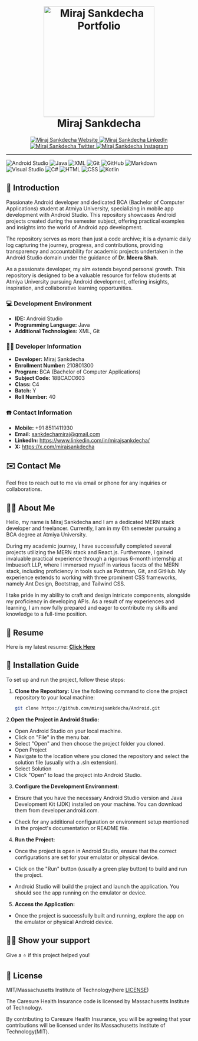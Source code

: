 <h1 align="center">
<a href="https://portfolio-master-sable-seven.vercel.app/" target="_blank">
<img src="https://cdn.neowin.com/news/images/uploaded/2023/04/1681430710_android-studio-logo-hero_itvlb9sxwyxu.jpg" alt="Miraj Sankdecha Portfolio" width="300">
</a>
<br>
Miraj Sankdecha
</h1>

<p align="center">
<a href="https://miraj-sankdecha.vercel.app/" target="_blank">
<img src="https://img.shields.io/badge/Website-DC143C?style=for-the-badge&logo=medium&logoColor=white" alt="Miraj Sankdecha Website" />
</a>
<a href="https://www.linkedin.com/in/mirajsankdecha/" target="_blank">
<img src="https://img.shields.io/badge/LinkedIn-0077B5?style=for-the-badge&logo=linkedin&logoColor=white" alt="Miraj Sankdecha LinkedIn" />
</a>
<a href="https://twitter.com/mirajsankdecha" target="_blank">
<img src="https://img.shields.io/badge/Twitter-1DA1F2?style=for-the-badge&logo=twitter&logoColor=white" alt="Miraj Sankdecha Twitter" />
</a>
<a href="https://www.instagram.com/mirajgajjar731/?igshid=MzNlNGNkZWQ4Mg%3D%3D" target="_blank">
<img src="https://img.shields.io/badge/Instagram-fe4164?style=for-the-badge&logo=instagram&logoColor=white" alt="Miraj Sankdecha Instagram" />
</a> 
</p>

-- -

![Android Studio](https://img.shields.io/badge/Android_Studio-3DDC84?style=for-the-badge&logo=android&logoColor=white)
![Java](https://img.shields.io/badge/Java-007396?style=for-the-badge&logo=java&logoColor=white)
![XML](https://img.shields.io/badge/XML-20232A?style=for-the-badge&logo=xml&logoColor=white)
![Git](https://img.shields.io/badge/Git-F05032?style=for-the-badge&logo=git&logoColor=white)
![GitHub](https://img.shields.io/badge/GitHub-181717?style=for-the-badge&logo=github&logoColor=white)
![Markdown](https://img.shields.io/badge/Markdown-000000?style=for-the-badge&logo=markdown&logoColor=white)
![Visual Studio](https://img.shields.io/badge/Visual_Studio-5C2D91?style=for-the-badge&logo=visual%20studio&logoColor=white)
![C#](https://img.shields.io/badge/C%23-239120?style=for-the-badge&logo=c-sharp&logoColor=white)
![HTML](https://img.shields.io/badge/HTML5-E34F26?style=for-the-badge&logo=html5&logoColor=white)
![CSS](https://img.shields.io/badge/CSS-1572B6?style=for-the-badge&logo=css3&logoColor=white)
![Kotlin](https://img.shields.io/badge/Kotlin-0095D5?style=for-the-badge&logo=kotlin&logoColor=white)


## :pushpin: Introduction

Passionate Android developer and dedicated BCA (Bachelor of Computer Applications) student at Atmiya University, specializing in mobile app development with Android Studio. This repository showcases Android projects created during the semester subject, offering practical examples and insights into the world of Android app development.

The repository serves as more than just a code archive; it is a dynamic daily log capturing the journey, progress, and contributions, providing transparency and accountability for academic projects undertaken in the Android Studio domain under the guidance of **Dr. Meera Shah**.

As a passionate developer, my aim extends beyond personal growth. This repository is designed to be a valuable resource for fellow students at Atmiya University pursuing Android development, offering insights, inspiration, and collaborative learning opportunities.

### :computer: Development Environment

- **IDE:** Android Studio
- **Programming Language:** Java
- **Additional Technologies:** XML, Git

### :man_technologist: Developer Information

- **Developer:** Miraj Sankdecha
- **Enrollment Number:** 210801300
- **Program:** BCA (Bachelor of Computer Applications)
- **Subject Code:** 18BCACC603
- **Class:** C4
- **Batch:** Y
- **Roll Number:** 40

### :phone: Contact Information

- **Mobile:** +91 8511411930
- **Email:** sankdechamiraj@gmail.com
- **LinkedIn:** https://www.linkedin.com/in/mirajsankdecha/
- **X:** https://x.com/mirajsankdecha

## :envelope: Contact Me

Feel free to reach out to me via email or phone for any inquiries or collaborations.

## :man_technologist: About Me

Hello, my name is Miraj Sankdecha and I am a dedicated MERN stack developer and freelancer. Currently, I am in my 6th semester pursuing a BCA degree at Atmiya University.

During my academic journey, I have successfully completed several projects utilizing the MERN stack and React.js. Furthermore, I gained invaluable practical experience through a rigorous 6-month internship at Imbuesoft LLP, where I immersed myself in various facets of the MERN stack, including proficiency in tools such as Postman, Git, and GitHub. My experience extends to working with three prominent CSS frameworks, namely Ant Design, Bootstrap, and Tailwind CSS.

I take pride in my ability to craft and design intricate components, alongside my proficiency in developing APIs. As a result of my experiences and learning, I am now fully prepared and eager to contribute my skills and knowledge to a full-time position.

## :page_facing_up: Resume

Here is my latest resume: **[Click Here](https://drive.google.com/file/d/1HO9p2HsdqrXpN-08T3BGXHhwezY6YALH/view)**

## :wrench: Installation Guide

To set up and run the project, follow these steps:

1. **Clone the Repository:** Use the following command to clone the project repository to your local machine:

   ```bash
   git clone https://github.com/mirajsankdecha/Android.git
2.**Open the Project in Android Studio:**
- Open Android Studio on your local machine.
- Click on "File" in the menu bar.
- Select "Open" and then choose the project folder you cloned.
- Open Project
- Navigate to the location where you cloned the repository and select the solution file (usually with a .sln extension).
- Select Solution
- Click "Open" to load the project into Android Studio.

3. **Configure the Development Environment:**
- Ensure that you have the necessary Android Studio version and Java Development Kit (JDK) installed on your machine. You can download them from developer.android.com.

- Check for any additional configuration or environment setup mentioned in the project's documentation or README file.

4. **Run the Project:**
- Once the project is open in Android Studio, ensure that the correct configurations are set for your emulator or physical device.

- Click on the "Run" button (usually a green play button) to build and run the project.

- Android Studio will build the project and launch the application. You should see the app running on the emulator or device.

5. **Access the Application:**
- Once the project is successfully built and running, explore the app on the emulator or physical Android device.
## :man_astronaut: Show your support

Give a ⭐️ if this project helped you!

## :page_facing_up: License

MIT/Massachusetts Institute of Technology(here [LICENSE](https://github.com/mirajsankdecha/Android/blob/main/LICENSE))

The Caresure Health Insurance code is licensed by Massachusetts Institute of Technology.

By contributing to Caresure Health Insurance, you will be agreeing that your contributions will be licensed under its Massachusetts Institute of Technology(MIT).
